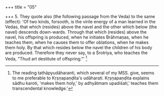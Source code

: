 +++
title = "05"

+++
5. They quote also (the following passage from the Veda) to the same (effect): 'Of two kinds, forsooth, is the virile energy of a man learned in the Vedas, that which (resides) above the navel and the other which below (the navel) descends down-wards. Through that which (resides) above the navel, his offspring is produced, when he initiates Brāhmaṇas, when he teaches them, when he causes them to offer oblations, when he makes them holy. By that which resides below the navel the children of his body are produced. Therefore they never say, to a Śrotriya, who teaches the Veda, "Thud art destitute of offspring."' [^4] 


[^4]:  The reading tathāpyudāharanti, which several of my MSS. give, seems to me preferable to Kṛṣṇapaṇḍita's udāharati. Kṛṣṇapaṇḍita explains sādhu karoti, 'makes them holy,' by adhyātmam upadiśati,' teaches them transcendental knowledge.'
